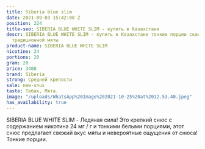 ```yaml
---
title: Siberia blue slim
date: 2021-09-03 15:42:00 Z
position: 224
title-seo: SIBERIA BLUE WHITE SLIM - купить в Казахстане
descr: SIBERIA BLUE WHITE SLIM - купить в Казахстане тонкие порции скандинавский вкус
  традиционной мяты
product-name: SIBERIA BLUE WHITE SLIM
nicotine: 24
portions: 20
gram: 20
price: 3400
brand: Siberia
strong: Средней крепости
sale: new-snus
taste: Табак, Мята.
image: "/uploads/WhatsApp%20Image%202021-10-25%20at%2012.53.40.jpeg"
has_availability: true
---
```


SIBERIA BLUE WHITE SLIM - Ледяная сила! Это крепкий снюс с содержанием никотина 24 мг / г и тонкими белыми порциями, этот снюс предлагает свежий вкус мяты и невероятные ощущения от снюса!
Тонкие порции.
